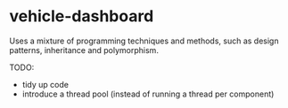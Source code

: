 # vehicle-dashboard

Uses a mixture of programming techniques and methods, such as design patterns, inheritance and polymorphism.

TODO:

- tidy up code
- introduce a thread pool (instead of running a thread per component)
